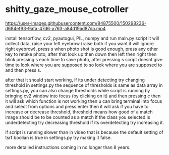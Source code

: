 # shitty_gaze_mouse_cotroller

https://user-images.githubusercontent.com/84875500/150298236-d684ef93-9afa-47d6-a763-a84d19ad87da.mp4

install tensorflow, cv2, pyautogui, PIL, numpy and run main.py script it will collect data, raise your left eyebrow (raise both if you want it will ignore right eyebrow), press s when photo shot is good enough, press any other key to retake photo, after that look up then down then left then right then blink pressing s each time to save photo, after pressing s script doesnt give time to look where you are supposed to so look where you are supposed to and then press s.

after that it should start working, if its under detecting try changing threshold in settings.py the sequence of thresholds is same as data array in settings.py, you can also change thresholds while script is running by bringing cv2 window into focus (by clicking on it) and then pressing c then it will ask which function is not working then u can bring terminal into focus and select from options and press enter then it will ask if you have to increase or decrease threshold, threshold means how good of a match image should be to be counted as a match if the class you selected is underdetecting try decreasing threshold if its overdetecting try increasing it.

if script is running slower than in video that is because the default setting of tsrf boolian is true in settings.py try making it false.

more detailed instructions coming in no longer than 8 years.

